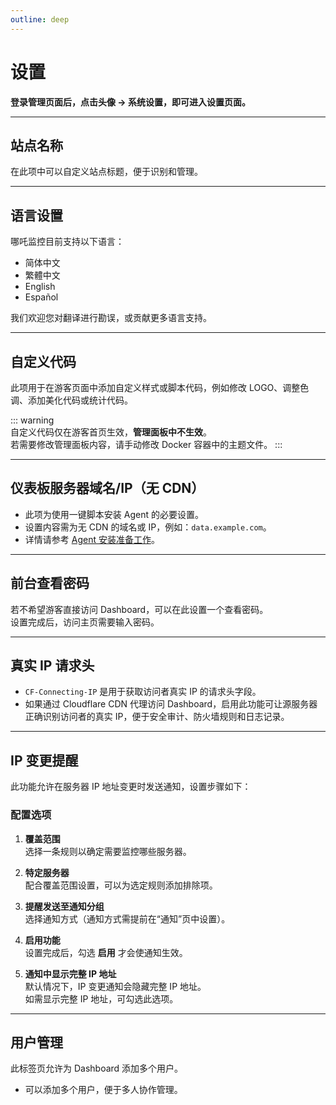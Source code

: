 ```yaml
---
outline: deep
---
```


# 设置

**登录管理页面后，点击头像 → 系统设置，即可进入设置页面。**

---

## 站点名称

在此项中可以自定义站点标题，便于识别和管理。

---

## 语言设置

哪吒监控目前支持以下语言：
- 简体中文
- 繁體中文
- English
- Español

我们欢迎您对翻译进行勘误，或贡献更多语言支持。

---

## 自定义代码

此项用于在游客页面中添加自定义样式或脚本代码，例如修改 LOGO、调整色调、添加美化代码或统计代码。

::: warning  
自定义代码仅在游客首页生效，**管理面板中不生效**。  
若需要修改管理面板内容，请手动修改 Docker 容器中的主题文件。
:::

---

## 仪表板服务器域名/IP（无 CDN）

- 此项为使用一键脚本安装 Agent 的必要设置。  
- 设置内容需为无 CDN 的域名或 IP，例如：`data.example.com`。  
- 详情请参考 [Agent 安装准备工作](/guide/agent.html#%E5%87%86%E5%A4%87%E5%B7%A5%E4%BD%9C)。

---

## 前台查看密码

若不希望游客直接访问 Dashboard，可以在此设置一个查看密码。  
设置完成后，访问主页需要输入密码。

---

## 真实 IP 请求头

- `CF-Connecting-IP` 是用于获取访问者真实 IP 的请求头字段。  
- 如果通过 Cloudflare CDN 代理访问 Dashboard，启用此功能可让源服务器正确识别访问者的真实 IP，便于安全审计、防火墙规则和日志记录。

---

## IP 变更提醒

此功能允许在服务器 IP 地址变更时发送通知，设置步骤如下：

### 配置选项

1. **覆盖范围**  
   选择一条规则以确定需要监控哪些服务器。

2. **特定服务器**  
   配合覆盖范围设置，可以为选定规则添加排除项。

3. **提醒发送至通知分组**  
   选择通知方式（通知方式需提前在“通知”页中设置）。

4. **启用功能**  
   设置完成后，勾选 **启用** 才会使通知生效。

5. **通知中显示完整 IP 地址**  
   默认情况下，IP 变更通知会隐藏完整 IP 地址。  
   如需显示完整 IP 地址，可勾选此选项。

---

## 用户管理

此标签页允许为 Dashboard 添加多个用户。  
- 可以添加多个用户，便于多人协作管理。
